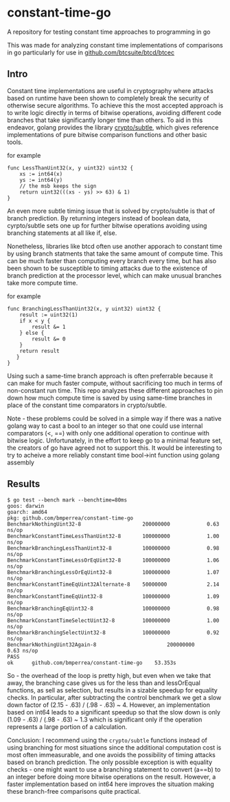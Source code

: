 # constant-time-go
A repository for testing constant time approaches to programming in go

This was made for analyzing constant time implementations of comparisons in go
particularly for use in [github.com/btcsuite/btcd/btcec](https://github.com/btcsuite/btcd/tree/master/btcec)

## Intro

Constant time implementations are useful in cryptography where attacks based on runtime have been shown to
completely break the security of otherwise secure algorithms. To achieve this the most accepted approach
is to write logic directly in terms of bitwise operations, avoiding different code branches that take
significantly longer time than others. To aid in this endeavor, golang provides the library [crypto/subtle](https://golang.org/src/crypto/subtle/constant_time.go),
which gives reference implementations of pure bitwise comparison functions and other basic tools.

for example
```
func LessThanUint32(x, y uint32) uint32 {
	xs := int64(x)
	ys := int64(y)
	// the msb keeps the sign
	return uint32(((xs - ys) >> 63) & 1)
}
```

An even more subtle timing issue that is solved by crypto/subtle is that of branch prediction. By
returning integers instead of boolean data, cyrpto/subtle sets one up for further bitwise operations
avoiding using branching statements at all like if, else.

Nonetheless, libraries like btcd often use another apporach to constant time by using branch statments
that take the same amount of compute time. This can be much faster than computing every branch every
time, but has also been shown to be susceptible to timing attacks due to the existence of branch prediction
at the processor level, which can make unusual branches take more compute time.

for example
```
func BranchingLessThanUint32(x, y uint32) uint32 {
   	result := uint32(1)
   	if x < y {
   		result &= 1
   	} else {
   		result &= 0
   	}
   	return result
   }
}
```

Using such a same-time branch approach is often preferrable because it can make for much faster compute,
without sacrificing too much in terms of non-constant run time. This repo analyzes these different
approaches to pin down how much compute time is saved by using same-time branches in place of the
constant time comparators in crypto/subtle.

Note - these problems could be solved in a simple way if there was a native golang way to cast a bool
to an integer so that one could use internal comparators (<, ==) with only one additional operation
to continue with bitwise logic. Unfortunately, in the effort to keep go to a minimal feature set, the
creators of go have agreed not to support this. It would be interesting to try to acheive a more
reliably constant time bool->int function using golang assembly

## Results

```
$ go test --bench mark --benchtime=80ms
goos: darwin
goarch: amd64
pkg: github.com/bmperrea/constant-time-go
BenchmarkNothingUint32-8                   	200000000	         0.63 ns/op
BenchmarkConstantTimeLessThanUint32-8      	100000000	         1.00 ns/op
BenchmarkBranchingLessThanUint32-8         	100000000	         0.98 ns/op
BenchmarkConstantTimeLessOrEqUint32-8      	100000000	         1.06 ns/op
BenchmarkBranchingLessOrEqUint32-8         	100000000	         1.07 ns/op
BenchmarkConstantTimeEqUint32Alternate-8   	50000000	         2.14 ns/op
BenchmarkConstantTimeEqUint32-8            	100000000	         1.09 ns/op
BenchmarkBranchingEqUint32-8               	100000000	         0.98 ns/op
BenchmarkConstantTimeSelectUint32-8        	100000000	         1.00 ns/op
BenchmarkBranchingSelectUint32-8           	100000000	         0.92 ns/op
BenchmarkNothingUint32Again-8                   	200000000	         0.63 ns/op
PASS
ok  	github.com/bmperrea/constant-time-go	53.353s
```

So - the overhead of the loop is pretty high, but even when we take that away, the branching case gives us for 
the less than and lessOrEqual functions, as sell as selection, but results in a sizable speedup for equality checks. 
In particular, after subtracting the control benchmark we get a slow down factor of (2.15 - .63) / (.98 - .63) ~ 4.
However, an implementation based on int64 leads to a significant speedup so that the slow down is only
(1.09 - .63) / (.98 - .63) ~ 1.3 which is significant only if the operation represents a large portion of a calculation.


Conclusion: I recommend using the `crypto/subtle` functions instead of using branching for most situations
    since the additional computation cost is most often immeasurable, and one avoids the possibility of
    timing attacks based on branch prediction. The only possible exception is with equality checks - one might want to 
    use a branching statement to convert (a==b) to an integer before doing more bitwise operations on the result. However,
    a faster implementation based on int64 here improves the situation making these branch-free
    comparisons quite practical.
